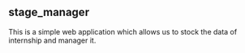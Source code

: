 ## stage_manager
This is a simple web application which allows us to stock the data of internship and manager it.
